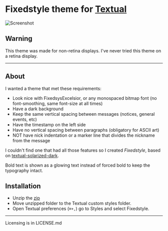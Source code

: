 # Fixedstyle theme for [Textual](https://www.codeux.com/textual/)
![Screenshot](http://i.imgur.com/QMoncOL.png)

## Warning
This theme was made for non-retina displays. I've never tried this theme on a retina display.

---

## About
I wanted a theme that met these requirements:
* Look nice with FixedsysExcelsior, or any monospaced bitmap font (no font-smoothing, same font-size at all times)
* Have a dark background
* Keep the same vertical spacing between messages (notices, general events, etc)
* Have the timestamp on the left side
* Have no vertical spacing between paragraphs (obligatory for ASCII art)
* NOT have nick indentation or a marker line that divides the nickname from the message

I couldn't find one that had all those features so I created *Fixedstyle*, based on [textual-solarized-dark](https://github.com/Xorcode/textual-solarized-dark).

Bold text is shown as a glowing text instead of forced bold to keep the typography intact.

## Installation
* Unzip the [zip](https://github.com/iiiGerardoiii/Fixedstyle/archive/master.zip)
* Move unzipped folder to the Textual custom styles folder.
* Open Textual preferences (`⌘+,`) go to Styles and select Fixedstyle.

---

Licensing is in LICENSE.md
